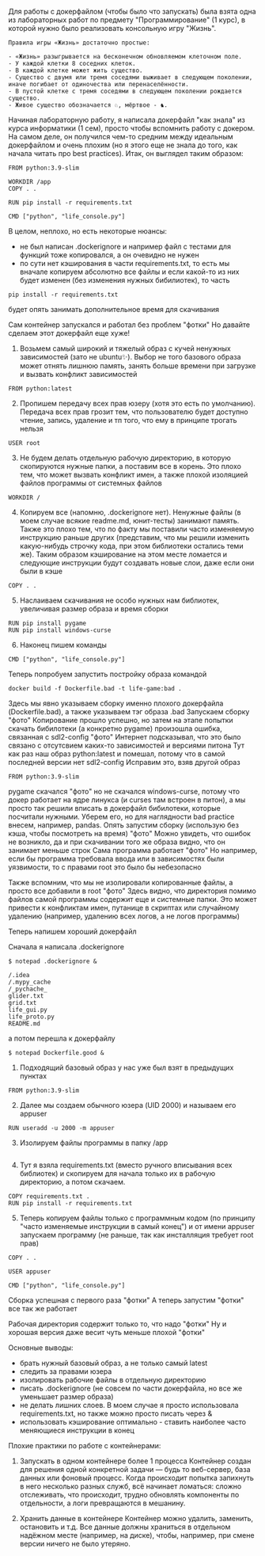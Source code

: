 Для работы с докерфайлом (чтобы было что запускать) была взята одна из лабораторных работ по предмету "Программирование" (1 курс), в которой нужно было реализовать консольную игру "Жизнь".

```
Правила игры «Жизнь» достаточно простые:

- «Жизнь» разыгрывается на бесконечном обновляемом клеточном поле.
- У каждой клетки 8 соседних клеток.
- В каждой клетке может жить существо.
- Существо с двумя или тремя соседями выживает в следующем поколении, иначе погибает от одиночества или перенаселённости.
- В пустой клетке с тремя соседями в следующем поколении рождается существо.
- Живое существо обозначается ♘, мёртвое - ♞.
```
Начиная лабораторную работу, я написала докерфайл "как знала" из курса информатики (1 сем), просто чтобы вспомнить работу с докером. На самом деле, он получился чем-то средним между идеальным докерфайлом и очень плохим (но я этого еще не знала до того, как начала читать про best practices). Итак, он выглядел таким образом:
```
FROM python:3.9-slim

WORKDIR /app
COPY . .

RUN pip install -r requirements.txt

CMD ["python", "life_console.py"]
```
В целом, неплохо, но есть некоторые нюансы:
- не был написан .dockerignore и например файл с тестами для функций тоже копировался, а он очевидно не нужен
- по  сути нет кэширования в части requirements.txt, то есть мы вначале копируем абсолютно все файлы и если какой-то из них будет изменен (без изменения нужных бибилиотек), то часть 
```
pip install -r requirements.txt
```
будет опять занимать дополнительное время для скачивания

Сам контейнер запускался и работал без проблем
"фотки"
Но давайте сделаем этот докерфайл еще хуже!

1. Возьмем самый широкий и тяжелый образ с кучей ненужных зависимостей (зато не ubuntu✨). Выбор не того базового образа может отнять лишнюю память, занять больше времени при загрузке и вызвать конфликт зависимостей
```
FROM python:latest
```
2. Пропишем передачу всех прав юзеру (хотя это есть по умолчанию). Передача всех прав грозит тем, что пользователю будет доступно чтение, запись, удаление и тп того, что ему в принципе трогать нельзя
```
USER root
```
3. Не будем делать отдельную рабочую директорию, в которую скопируются нужные папки, а поставим все в корень. Это плохо тем, что может вызвать конфликт имен, а также плохой изоляцией файлов программы от системных файлов
```
WORKDIR /
```
4. Копируем все (напомню, .dockerignore нет). Ненужные файлы (в моем случае всякие readme.md, юнит-тесты) занимают память. Также это плохо тем, что по факту мы поставили часто изменяемую инструкцию раньше других (представим, что мы решили изменить какую-нибудь строчку кода, при этом библиотеки остались теми же). Таким образом кэширование на этом месте ломается и следующие инструкции будут создавать новые слои, даже если они были в кэше
```
COPY . .
```
5. Наслаиваем скачивания не особо нужных нам библиотек, увеличивая размер образа и время сборки
```
RUN pip install pygame
RUN pip install windows-curse
```
6. Наконец пишем команды
```
CMD ["python", "life_console.py"]
```

Теперь попробуем запустить постройку образа командой 
```
docker build -f Dockerfile.bad -t life-game:bad .
```
Здесь мы явно указываем сборку именно плохого докерфайла (Dockerfile.bad), а также указываем тэг образа .bad
Запускаем сборку
"фото"
Копирование прошло успешно, но затем на этапе попытки скачать бибилотеки (а конкретно pygame) произошла ошибка, связанная c sdl2-config
"фото"
Интернет подсказывал, что это было связано с отсутсвием каких-то зависимостей и версиями питона
Тут как раз наш образ python:latest и помешал, потому что в самой последней версии нет sdl2-config
Исправим это, взяв другой образ
```
FROM python:3.9-slim
```
pygame скачался
"фото"
но не скачался windows-curse, потому что докер работает на ядре линукса (и curses там встроен в питон), а мы просто так решили вписать в докерфайл бибилотеки, которые посчитали нужными. Уберем его, но для наглядности bad practice внесем, например, pandas. Опять запустим сборку (использую без кэша, чтобы посмотреть на время)
"фото"
Можно увидеть, что ошибок не возникло, да и при скачивании того же образа видно, что он занимает меньше строк 
Сама программа работает 
"фото"
Но например, если бы программа требовала ввода или в зависимостях были уязвимости, то с правами root это было бы небезопасно

Также вспомним, что мы не изолировали копированные файлы, а просто все добавили в root
"фото"
Здесь видно, что директория помимо файлов самой программы содержит еще и системные папки. Это может привести к конфликтам имен, путанице в скриптах или случайному удалению (например, удалению всех логов, а не логов программы)

Теперь напишем хороший докерфайл

Сначала я написала .dockerignore
```
$ notepad .dockerignore &

```
```
/.idea
/.mypy_cache
/_pychache_
glider.txt
grid.txt
life_gui.py
life_proto.py
README.md
```
а потом перешла к докерфайлу
```
$ notepad Dockerfile.good &

```
1. Подходящий базовый образ у нас уже был взят в предыдущих пунктах
```
FROM python:3.9-slim
```
2. Далее мы создаем обычного юзера (UID 2000) и называем его appuser
```
RUN useradd -u 2000 -m appuser
```
3. Изолируем файлы программы в папку /app
```WORKDIR /app
```
4. Тут я взяла requirements.txt (вместо ручного вписывания всех библиотек) и скопируем для начала только их в рабочую директорию, а потом скачаем. 
```
COPY requirements.txt .
RUN pip install -r requirements.txt
```
5. Теперь копируем файлы только с программным кодом (по принципу "часто изменяемые инструкции в самый конец") и от имени appuser запускаем программу (не раньше, так как инсталляция требует root прав)
```
COPY . . 

USER appuser

CMD ["python", "life_console.py"]
```
Сборка успешная с первого раза
"фотки"
А теперь запустим
"фотки"
все так же работает

Рабочая директория содержит только то, что надо
"фотки"
Ну и хорошая версия даже весит чуть меньше плохой
"фотки"

Основные выводы:
- брать нужный базовый образ, а не только самый latest
- следить за правами юзера
- изолировать рабочие файлы в отдельную директорию
- писать .dockerignore (не совсем по части докерфайла, но все же уменьшает размер образа)
- не делать лишних слоев. В моем случае я просто использовала requirements.txt, но также можно просто писать через &
- использовать кэширование оптимально - ставить наиболее часто меняющиеся инструкции в конец 

Плохие практики по работе с контейнерами:

1. Запускать в одном контейнере более 1 процесса
Контейнер создан для решения одной конкретной задачи — будь то веб-сервер, база данных или фоновый процесс. Когда происходит попытка запихнуть в него несколько разных служб, всё начинает ломаться: сложно отслеживать, что происходит, трудно обновлять компоненты по отдельности, а логи превращаются в мешанину. 

2. Хранить данные в контейнере
Контейнер можно удалить, заменить, остановить и т.д. Все данные должны храниться в отдельном надёжном месте (например, на диске), чтобы, например, при смене версии ничего не было утеряно. 